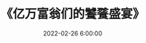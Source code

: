 ---
title: 《亿万富翁们的饕餮盛宴》
date: 2022-02-26 6:00:00
updated: 2021-02-26 6:00:00
categories:
        - 观影
tags:
        - 纪录片
        - 观后感
---